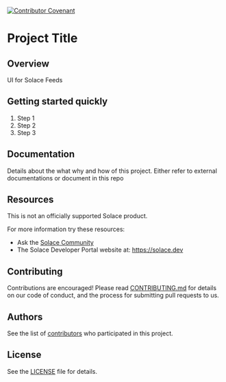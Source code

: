 [![Contributor Covenant](https://img.shields.io/badge/Contributor%20Covenant-v2.0%20adopted-ff69b4.svg)](CODE_OF_CONDUCT.md)

# Project Title

## Overview
UI for Solace Feeds

## Getting started quickly
1. Step 1
1. Step 2
1. Step 3

## Documentation
Details about the what why and how of this project. Either refer to external documentations or document in this repo

## Resources
This is not an officially supported Solace product.

For more information try these resources:
- Ask the [Solace Community](https://solace.community)
- The Solace Developer Portal website at: https://solace.dev


## Contributing
Contributions are encouraged! Please read [CONTRIBUTING.md](CONTRIBUTING.md) for details on our code of conduct, and the process for submitting pull requests to us.

## Authors
See the list of [contributors](https://github.com/solacecommunity/<github-repo>/graphs/contributors) who participated in this project.

## License
See the [LICENSE](LICENSE) file for details.
